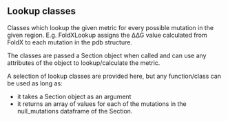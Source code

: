Lookup classes
---------------

Classes which lookup the given metric for every possible mutation in the given region.
E.g. FoldXLookup assigns the ∆∆G value calculated from FoldX to each mutation in the pdb structure.

The classes are passed a Section object when called and can use any attributes of the object to lookup/calculate the metric.

A selection of lookup classes are provided here, but any function/class can be used as long as:
- it takes a Section object as an argument
- it returns an array of values for each of the mutations in the null_mutations dataframe of the Section.
